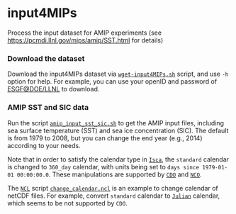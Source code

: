 # input4MIPs
Process the input dataset for AMIP experiments (see https://pcmdi.llnl.gov/mips/amip/SST.html for details)

### Download the dataset
Download the input4MIPs dataset via [`wget-input4MIPs.sh`](https://github.com/lqxyz/input4MIPs/blob/main/wget-input4MIPs.sh) script, and use `-h` option for help. For example, you can use your openID and password of [ESGF@DOE/LLNL](https://esgf-node.llnl.gov/projects/esgf-llnl/) to download.

### AMIP SST and SIC data
Run the script [`amip_input_sst_sic.sh`](https://github.com/lqxyz/input4MIPs/blob/main/amip_input_sst_sic.sh) to get the AMIP input files, including sea surface temperature (SST) and sea ice concentration (SIC). The default is from 1979 to 2008, but you can change the end year (e.g., 2014) according to your needs.

Note that in order to satisfy the calendar type in [`Isca`](https://github.com/ExeClim/Isca), the `standard` calendar is changed to `360_day` calendar, with units being set to `days since 1979-01-01 00:00:00.0`. These manipulations are supported by [`CDO`](https://code.mpimet.mpg.de/projects/cdo/wiki/Cdo#Documentation) and [`NCO`](http://nco.sourceforge.net/).

The [`NCL`](https://www.ncl.ucar.edu/) script [`change_calendar.ncl`](https://github.com/lqxyz/input4MIPs/blob/main/change_calendar.ncl) is an example to change calendar of netCDF files. For example, convert `standard` calendar to [`Julian`](https://en.wikipedia.org/wiki/Julian_calendar) calendar, which seems to be not supported by `CDO`.


